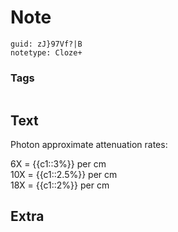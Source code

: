 # Note
```
guid: zJ}97Vf?|B
notetype: Cloze+
```

### Tags
```
```

## Text
Photon approximate attenuation rates:<div><div>6X = {{c1::3%}} per cm</div><div>10X = {{c1::2.5%}} per cm</div><div>18X = {{c1::2%}} per cm</div></div><div>
</div>

## Extra

